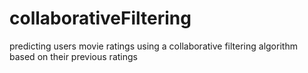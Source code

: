 # collaborativeFiltering
predicting users movie ratings using a collaborative filtering algorithm based on their previous ratings

